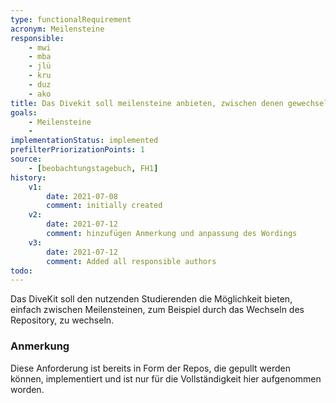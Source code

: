 ```yaml
---
type: functionalRequirement
acronym: Meilensteine
responsible: 
    - mwi
    - mba
    - jlü
    - kru
    - duz
    - ako
title: Das Divekit soll meilensteine anbieten, zwischen denen gewechselt werden kann
goals: 
    - Meilensteine
    -
implementationStatus: implemented
prefilterPriorizationPoints: 1
source:
    - [beobachtungstagebuch, FH1]
history:
    v1:
        date: 2021-07-08
        comment: initially created
    v2:
        date: 2021-07-12
        comment: hinzufügen Anmerkung und anpassung des Wordings
    v3:
        date: 2021-07-12
        comment: Added all responsible authors
todo: 
---
```


Das DiveKit soll den nutzenden Studierenden die Möglichkeit bieten,
einfach zwischen Meilensteinen, zum Beispiel durch das Wechseln des Repository, zu wechseln.

### Anmerkung
Diese Anforderung ist bereits in Form der Repos, die gepullt werden können, implementiert und ist nur für die Vollständigkeit hier aufgenommen worden.
